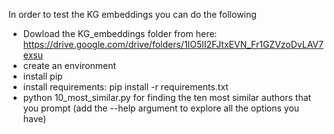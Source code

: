 <p>In order to test the KG embeddings you can do the following</p>

* Dowload the KG_embeddings folder from here: https://drive.google.com/drive/folders/1IO5lI2FJtxEVN_Fr1GZVzoDvLAV7exsu
* create an environment
* install pip
* install requirements: pip install -r requirements.txt
* python 10_most_similar.py for finding the ten most similar authors that you prompt (add the --help argument to explore all the options you have)

